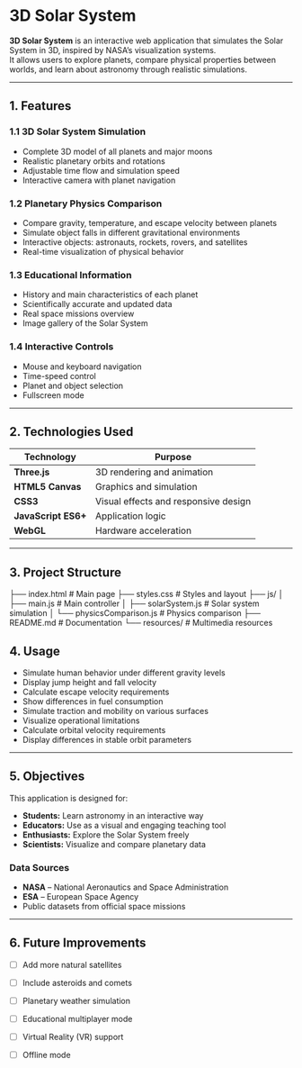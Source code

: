 # 3D Solar System

**3D Solar System** is an interactive web application that simulates the Solar System in 3D, inspired by NASA’s visualization systems.  
It allows users to explore planets, compare physical properties between worlds, and learn about astronomy through realistic simulations.

---

## 1. Features

### 1.1 3D Solar System Simulation
- Complete 3D model of all planets and major moons  
- Realistic planetary orbits and rotations  
- Adjustable time flow and simulation speed  
- Interactive camera with planet navigation  

### 1.2 Planetary Physics Comparison
- Compare gravity, temperature, and escape velocity between planets  
- Simulate object falls in different gravitational environments  
- Interactive objects: astronauts, rockets, rovers, and satellites  
- Real-time visualization of physical behavior  

### 1.3 Educational Information
- History and main characteristics of each planet  
- Scientifically accurate and updated data  
- Real space missions overview  
- Image gallery of the Solar System  

### 1.4 Interactive Controls
- Mouse and keyboard navigation  
- Time-speed control  
- Planet and object selection  
- Fullscreen mode  

---
## 2. Technologies Used

| Technology | Purpose |
|-------------|----------|
| **Three.js** | 3D rendering and animation |
| **HTML5 Canvas** | Graphics and simulation |
| **CSS3** | Visual effects and responsive design |
| **JavaScript ES6+** | Application logic |
| **WebGL** | Hardware acceleration |

---

## 3. Project Structure
├── index.html # Main page
├── styles.css # Styles and layout
├── js/
│ ├── main.js # Main controller
│ ├── solarSystem.js # Solar system simulation
│ └── physicsComparison.js # Physics comparison
├── README.md # Documentation
└── resources/ # Multimedia resources

## 4. Usage

- Simulate human behavior under different gravity levels  
- Display jump height and fall velocity  
- Calculate escape velocity requirements  
- Show differences in fuel consumption  
- Simulate traction and mobility on various surfaces  
- Visualize operational limitations  
- Calculate orbital velocity requirements  
- Display differences in stable orbit parameters  

---

## 5. Objectives

This application is designed for:

- **Students:** Learn astronomy in an interactive way  
- **Educators:** Use as a visual and engaging teaching tool  
- **Enthusiasts:** Explore the Solar System freely  
- **Scientists:** Visualize and compare planetary data  

### Data Sources

- **NASA** – National Aeronautics and Space Administration  
- **ESA** – European Space Agency  
- Public datasets from official space missions  

---

## 6. Future Improvements

- [ ] Add more natural satellites  
- [ ] Include asteroids and comets  
- [ ] Planetary weather simulation  
- [ ] Educational multiplayer mode  
- [ ] Virtual Reality (VR) support  
- [ ] Offline mode 

